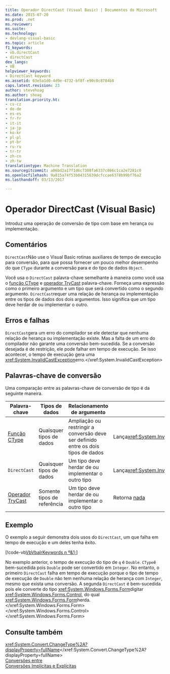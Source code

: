 ```yaml
---
title: Operador DirectCast (Visual Basic) | Documentos do Microsoft
ms.date: 2015-07-20
ms.prod: .net
ms.reviewer: 
ms.suite: 
ms.technology:
- devlang-visual-basic
ms.topic: article
f1_keywords:
- vb.directCast
- directCast
dev_langs:
- VB
helpviewer_keywords:
- DirectCast keyword
ms.assetid: 63e5a1d0-4d9e-4732-bf8f-e90c0c8784b8
caps.latest.revision: 23
author: stevehoag
ms.author: shoag
translation.priority.ht:
- cs-cz
- de-de
- es-es
- fr-fr
- it-it
- ja-jp
- ko-kr
- pl-pl
- pt-br
- ru-ru
- tr-tr
- zh-cn
- zh-tw
translationtype: Machine Translation
ms.sourcegitcommit: a06bd2a17f1d6c7308fa6337c866c1ca2e7281c0
ms.openlocfilehash: 9a815a74f53b04315639dcfccae6378b99bf76a2
ms.lasthandoff: 03/13/2017

---
```

# <a name="directcast-operator-visual-basic"></a>Operador DirectCast (Visual Basic)
Introduz uma operação de conversão de tipo com base em herança ou implementação.  
  
## <a name="remarks"></a>Comentários  
 `DirectCast`Não use o Visual Basic rotinas auxiliares de tempo de execução para conversão, para que possa fornecer um pouco melhor desempenho do que `CType` durante a conversão para e do tipo de dados `Object`.  
  
 Você usa o `DirectCast` palavra-chave semelhante à maneira como você usa o [função CType](../../../visual-basic/language-reference/functions/ctype-function.md) e [operador TryCast](../../../visual-basic/language-reference/operators/trycast-operator.md) palavra-chave. Forneça uma expressão como o primeiro argumento e um tipo que será convertido como o segundo argumento. `DirectCast`requer uma relação de herança ou implementação entre os tipos de dados dos dois argumentos. Isso significa que um tipo deve herdar de ou implementar o outro.  
  
## <a name="errors-and-failures"></a>Erros e falhas  
 `DirectCast`gera um erro do compilador se ele detectar que nenhuma relação de herança ou implementação existe. Mas a falta de um erro do compilador não garante uma conversão bem-sucedida. Se a conversão desejada é de restrição, ele pode falhar em tempo de execução. Se isso acontecer, o tempo de execução gera uma <xref:System.InvalidCastException>erro.</xref:System.InvalidCastException>  
  
## <a name="conversion-keywords"></a>Palavras-chave de conversão  
 Uma comparação entre as palavras-chave de conversão de tipo é da seguinte maneira.  
  
|Palavra-chave|Tipos de dados|Relacionamento de argumento|Falha de tempo de execução|  
|---|---|---|---|  
|[Função CType](../../../visual-basic/language-reference/functions/ctype-function.md)|Quaisquer tipos de dados|Ampliação ou restringir a conversão deve ser definido entre os dois tipos de dados|Lança<xref:System.InvalidCastException></xref:System.InvalidCastException>|  
|`DirectCast`|Quaisquer tipos de dados|Um tipo deve herdar de ou implementar o outro tipo|Lança<xref:System.InvalidCastException></xref:System.InvalidCastException>|  
|[Operador TryCast](../../../visual-basic/language-reference/operators/trycast-operator.md)|Somente tipos de referência|Um tipo deve herdar de ou implementar o outro tipo|Retorna [nada](../../../visual-basic/language-reference/nothing.md)|  
  
## <a name="example"></a>Exemplo  
 O exemplo a seguir demonstra dois usos do `DirectCast`, um que falha em tempo de execução e um deles tenha êxito.  
  
 [!code-vb[VbVbalrKeywords n º&1;](../../../visual-basic/language-reference/codesnippet/VisualBasic/directcast-operator_1.vb)]  
  
 No exemplo anterior, o tempo de execução do tipo de `q` é `Double`. `CType`é bem-sucedida pois `Double` pode ser convertido em `Integer`. No entanto, o primeiro `DirectCast` falha em tempo de execução porque o tipo de tempo de execução de `Double` não tem nenhuma relação de herança com `Integer`, mesmo que exista uma conversão. A segunda `DirectCast` é bem-sucedida pois ele converte do tipo <xref:System.Windows.Forms.Form>digitar <xref:System.Windows.Forms.Control>, do qual <xref:System.Windows.Forms.Form>herda.</xref:System.Windows.Forms.Form> </xref:System.Windows.Forms.Control> </xref:System.Windows.Forms.Form>  
  
## <a name="see-also"></a>Consulte também  
 <xref:System.Convert.ChangeType%2A?displayProperty=fullName></xref:System.Convert.ChangeType%2A?displayProperty=fullName>   
 [Conversões entre](../../../visual-basic/programming-guide/language-features/data-types/widening-and-narrowing-conversions.md)   
 [Conversões Implícitas e Explícitas](../../../visual-basic/programming-guide/language-features/data-types/implicit-and-explicit-conversions.md)
